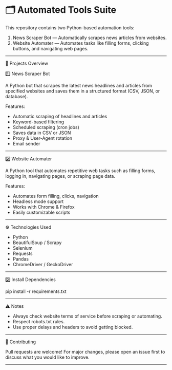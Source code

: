 # 🗂️ Automated Tools Suite

This repository contains two Python-based automation tools:

1. News Scraper Bot — Automatically scrapes news articles from websites.
2. Website Automater — Automates tasks like filling forms, clicking buttons, and navigating web pages.

------------------------------------------------------------

📌 Projects Overview

1️⃣ News Scraper Bot

A Python bot that scrapes the latest news headlines and articles from specified websites and saves them in a structured format (CSV, JSON, or database).

Features:
- Automatic scraping of headlines and articles
- Keyword-based filtering
- Scheduled scraping (cron jobs)
- Saves data in CSV or JSON
- Proxy & User-Agent rotation
- Email sender

------------------------------------------------------------

2️⃣ Website Automater

A Python tool that automates repetitive web tasks such as filling forms, logging in, navigating pages, or scraping page data.

Features:
- Automates form filling, clicks, navigation
- Headless mode support
- Works with Chrome & Firefox
- Easily customizable scripts

------------------------------------------------------------

⚙️ Technologies Used

- Python
- BeautifulSoup / Scrapy
- Selenium
- Requests
- Pandas
- ChromeDriver / GeckoDriver


------------------------------------------------------------

2️⃣ Install Dependencies

pip install -r requirements.txt


------------------------------------------------------------

⚠️ Notes

- Always check website terms of service before scraping or automating.
- Respect robots.txt rules.
- Use proper delays and headers to avoid getting blocked.

------------------------------------------------------------

🙌 Contributing

Pull requests are welcome! For major changes, please open an issue first to discuss what you would like to improve.


------------------------------------------------------------

